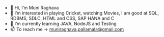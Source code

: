 - 👋 Hi, I’m Muni Raghava
- 👀 I’m interested in playing Cricket, watching Movies, I am good at SQL, RDBMS, SDLC, HTML and CSS, SAP HANA and C
- 🌱 I’m currently learning JAVA, NodeJS and Testing
- 📫 To reach me -> muniraghava.pallamala@gmail.com
<!---
raghava2812/raghava2812 is a ✨ special ✨ repository because its `README.md` (this file) appears on your GitHub profile.
You can click the Preview link to take a look at your changes.
--->
